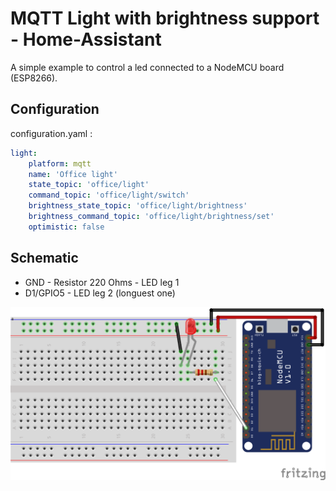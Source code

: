 # MQTT Light with brightness support - Home-Assistant
A simple example to control a led connected to a NodeMCU board (ESP8266).

## Configuration
configuration.yaml :
```yaml
light:
	platform: mqtt
    name: 'Office light'
    state_topic: 'office/light'
    command_topic: 'office/light/switch'
    brightness_state_topic: 'office/light/brightness'
    brightness_command_topic: 'office/light/brightness/set'
    optimistic: false
```

## Schematic
- GND - Resistor 220 Ohms - LED leg 1
- D1/GPIO5 - LED leg 2 (longuest one)

![Schematic](Schematic.png)
